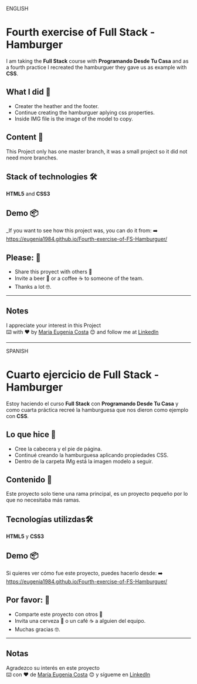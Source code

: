 ENGLISH

# Fourth exercise of Full Stack - Hamburger

I am taking the **Full Stack** course with **Programando Desde Tu Casa**  and as a fourth practice I recreated the hamburguer they gave us as example with **CSS**.

## What I did 🚀
* Creater the heather and the footer.
* Continue creating the hamburguer aplying css properties.
* Inside IMG file is the image of the model to copy.

## Content 🚀
This Project only has one master branch, it was a small project so it did not need more branches.

## Stack of technologies 🛠️

**HTML5** and **CSS3**

## Demo 📦
_If you want to see how this project was, you can do it from:
:arrow_right: https://eugenia1984.github.io/Fourth-exercise-of-FS-Hamburguer/


## Please: 🎁

* Share this proyect with others 📢
* Invite a beer 🍺 or a coffee ☕  to someone of the team. 
* Thanks a lot 🤓.

---
## Notes
I appreciate your interest in this Project <br/>
⌨️ with ❤️ by [María Eugenia Costa](https://github.com/eugenia1984) 😊 and follow me at [LinkedIn]( http://www.linkedin.com/in/maríaeugeniacosta) 

---

SPANISH
# Cuarto ejercicio de Full Stack - Hamburger

Estoy haciendo el curso **Full Stack** con **Programando Desde Tu Casa** y como cuarta práctica recreé la hamburguesa que nos dieron como ejemplo con **CSS**.

## Lo que hice 🚀
* Cree la cabecera y el pie de página.
* Continué creando la hamburguesa aplicando propiedades CSS.
* Dentro de la carpeta IMg está la imagen modelo a seguir.

## Contenido 🚀
Este proyecto solo tiene una rama principal, es un proyecto pequeño por lo que no necesitaba más ramas.

## Tecnologías utilizdas🛠️

**HTML5** y **CSS3**

## Demo 📦
Si quieres ver cómo fue este proyecto, puedes hacerlo desde:
:arrow_right: https://eugenia1984.github.io/Fourth-exercise-of-FS-Hamburguer/


## Por favor: 🎁

* Comparte este proyecto con otros 📢
* Invita una cerveza 🍺 o un café ☕ a alguien del equipo.
* Muchas gracias 🤓.

---
## Notas
Agradezco su interés en este proyecto <br/>
⌨️ con ❤️ de [María Eugenia Costa](https://github.com/eugenia1984) 😊 y sígueme en [LinkedIn](http://www.linkedin.com/in/maríaeugeniacosta)